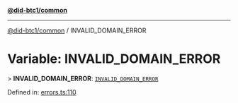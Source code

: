 [**@did-btc1/common**](../README.md)

***

[@did-btc1/common](../globals.md) / INVALID\_DOMAIN\_ERROR

# Variable: INVALID\_DOMAIN\_ERROR

&gt; **INVALID\_DOMAIN\_ERROR**: [`INVALID_DOMAIN_ERROR`](../enumerations/Btc1ErrorCode.md#invalid_domain_error)

Defined in: [errors.ts:110](https://github.com/dcdpr/did-btc1-js/blob/4ab6f9915d95beed9bc633644c9db1539395f512/packages/common/src/errors.ts#L110)
